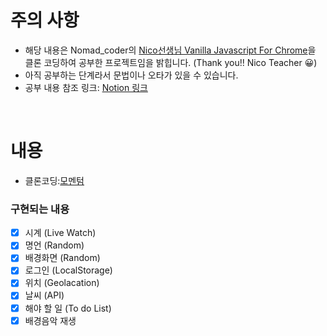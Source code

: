 # 주의 사항
- 해당 내용은 Nomad_coder의 [Nico선생님 Vanilla Javascript For Chrome](https://nomadcoders.co/javascript-for-beginners/lobby)을 클론 코딩하여 공부한 프로젝트임을 밝힙니다. (Thank you!! Nico Teacher 😀)
- 아직 공부하는 단계라서 문법이나 오타가 있을 수 있습니다.
- 공부 내용 참조 링크: [Notion 링크](https://www.notion.so/ideal-jitae/JS-VanillaJS_Chrome-f2eacceaf8d249d29d2a65f8a0a05172?pvs=4)

<br>

# 내용
- 클론코딩:[모멘텀](https://chrome.google.com/webstore/detail/momentum/laookkfknpbbblfpciffpaejjkokdgca?hl=ko)

### 구현되는 내용
- [x] 시계 (Live Watch)
- [x] 명언 (Random)
- [x] 배경화면 (Random)
- [x] 로그인 (LocalStorage)
- [x] 위치 (Geolacation)
- [x] 날씨 (API)
- [x] 해야 할 일 (To do List)
- [x] 배경음악 재생
